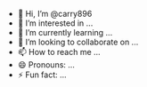 - 👋 Hi, I’m @carry896
- 👀 I’m interested in ...
- 🌱 I’m currently learning ...
- 💞️ I’m looking to collaborate on ...
- 📫 How to reach me ...
- 😄 Pronouns: ...
- ⚡ Fun fact: ...

<!---
carry896/carry896 is a ✨ special ✨ repository because its `README.md` (this file) appears on your GitHub profile.
You can click the Preview link to take a look at your changes.
---
